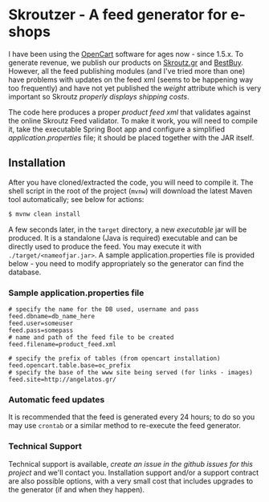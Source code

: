 # Skroutzer - A feed generator for e-shops

I have been using the [OpenCart](http://opencart.com) software for ages now - since 1.5.x. To generate revenue, we publish our products on [Skroutz.gr](http://skroutz.gr) and [BestBuy](http://bestbuy.gr). However, all the feed publishing modules (and I've tried more than one) have problems with updates on the feed xml (seems to be happening way too frequently) and have not yet published the _weight_ attribute which is very important so Skroutz _properly displays shipping costs_. 

The code here produces a proper _product feed xml_ that validates against the online Skroutz Feed validator. To make it work, you will need to compile it, take the executable Spring Boot app and configure a simplified _application.properties_ file; it should be placed together with the JAR itself.

## Installation
After you have cloned/extracted the code, you will need to compile it. The shell script in the root of the project (`mvnw`) will download the latest Maven tool automatically; see below for actions:
```sh
$ mvnw clean install
```
A few seconds later, in the `target` directory, a new _executable_ jar will be produced. It is a standalone (Java is required) executable and can be directly used to produce the feed. You may execute it with `./target/<nameofjar.jar>`. A sample application.properties file is provided below - you need to modify appropriately so the generator can find the database.
### Sample application.properties file
```properties
# specify the name for the DB used, username and pass
feed.dbname=db_name_here
feed.user=someuser
feed.pass=somepass
# name and path of the feed file to be created
feed.filename=product_feed.xml

# specify the prefix of tables (from opencart installation)
feed.opencart.table.base=oc_prefix
# specify the base of the www site being served (for links - images)
feed.site=http://angelatos.gr/
```

### Automatic feed updates
It is recommended that the feed is generated every 24 hours; to do so you may use `crontab` or a similar method to re-execute the feed generator. 

### Technical Support
Technical support is available, _create an issue in the github issues for this project_ and we'll contact you. Installation support and/or a support contract are also possible options, with a very small cost that includes upgrades to the generator (if and when they happen).
